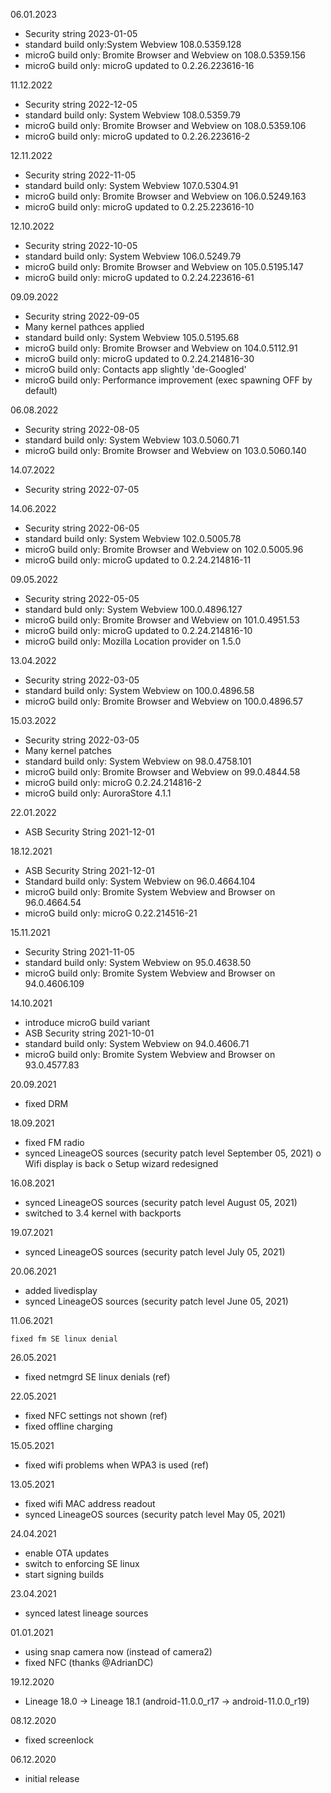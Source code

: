 06.01.2023

- Security string 2023-01-05
- standard build only:System Webview 108.0.5359.128
- microG build only: Bromite Browser and Webview on 108.0.5359.156
- microG build only: microG updated to 0.2.26.223616-16


11.12.2022

- Security string 2022-12-05
- standard build only: System Webview 108.0.5359.79
- microG build only: Bromite Browser and Webview on 108.0.5359.106
- microG build only: microG updated to 0.2.26.223616-2


12.11.2022

- Security string 2022-11-05
- standard build only: System Webview 107.0.5304.91
- microG build only: Bromite Browser and Webview on 106.0.5249.163 
- microG build only: microG updated to 0.2.25.223616-10


12.10.2022

- Security string 2022-10-05
- standard build only: System Webview 106.0.5249.79
- microG build only: Bromite Browser and Webview on 105.0.5195.147
- microG build only: microG updated to 0.2.24.223616-61


09.09.2022

- Security string 2022-09-05
- Many kernel pathces applied
- standard build only: System Webview 105.0.5195.68
- microG build only: Bromite Browser and Webview on 104.0.5112.91
- microG build only: microG updated to 0.2.24.214816-30
- microG build only: Contacts app slightly 'de-Googled'
- microG build only: Performance improvement (exec spawning OFF by default)


06.08.2022

- Security string 2022-08-05
- standard build only: System Webview 103.0.5060.71
- microG build only: Bromite Browser and Webview on 103.0.5060.140


14.07.2022

- Security string 2022-07-05


14.06.2022

- Security string 2022-06-05
- standard build only: System Webview 102.0.5005.78
- microG build only: Bromite Browser and Webview on 102.0.5005.96
- microG build only: microG updated to 0.2.24.214816-11


09.05.2022

- Security string 2022-05-05
- standard buld only: System Webview 100.0.4896.127
- microG build only: Bromite Browser and Webview on 101.0.4951.53
- microG build only: microG updated to 0.2.24.214816-10
- microG build only: Mozilla Location provider on 1.5.0


13.04.2022

- Security string 2022-03-05
- standard build only: System Webview on 100.0.4896.58
- microG build only: Bromite Browser and Webview on 100.0.4896.57


15.03.2022

- Security string 2022-03-05
- Many kernel patches
- standard build only: System Webview on 98.0.4758.101
- microG build only: Bromite Browser and Webview on 99.0.4844.58
- microG build only: microG 0.2.24.214816-2
- microG build only: AuroraStore 4.1.1


22.01.2022

- ASB Security String 2021-12-01


18.12.2021

- ASB Security String 2021-12-01
- Standard build only: System Webview on 96.0.4664.104 
- microG build only: Bromite System Webview and Browser on 96.0.4664.54
- microG build only: microG 0.22.214516-21


15.11.2021

- Security String 2021-11-05
- standard build only: System Webview on 95.0.4638.50
- microG build only: Bromite System Webview and Browser on 94.0.4606.109


14.10.2021

- introduce microG build variant
- ASB Security string 2021-10-01
- standard build only: System Webview on 94.0.4606.71
- microG build only: Bromite System Webview and Browser on 93.0.4577.83


20.09.2021

- fixed DRM


18.09.2021

- fixed FM radio
- synced LineageOS sources (security patch level September 05, 2021)
   o  Wifi display is back
   o  Setup wizard redesigned


16.08.2021

- synced LineageOS sources (security patch level August 05, 2021)
- switched to 3.4 kernel with backports


19.07.2021

- synced LineageOS sources (security patch level July 05, 2021)


20.06.2021

- added livedisplay
- synced LineageOS sources (security patch level June 05, 2021)


11.06.2021

    fixed fm SE linux denial

26.05.2021

- fixed netmgrd SE linux denials (ref)


22.05.2021

- fixed NFC settings not shown (ref)
- fixed offline charging


15.05.2021

- fixed wifi problems when WPA3 is used (ref)


13.05.2021

- fixed wifi MAC address readout
- synced LineageOS sources (security patch level May 05, 2021)


24.04.2021

- enable OTA updates
- switch to enforcing SE linux
- start signing builds


23.04.2021

- synced latest lineage sources


01.01.2021

- using snap camera now (instead of camera2)
- fixed NFC (thanks @AdrianDC)


19.12.2020

- Lineage 18.0 -> Lineage 18.1 (android-11.0.0_r17 -> android-11.0.0_r19)


08.12.2020

- fixed screenlock


06.12.2020

- initial release

